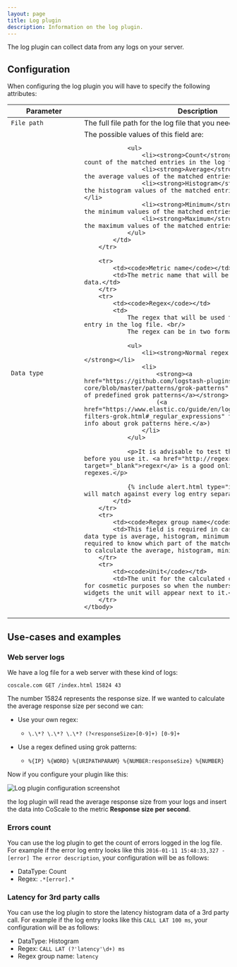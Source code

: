 ```yaml
---
layout: page
title: Log plugin
description: Information on the log plugin.
---
```


The log plugin can collect data from any logs on your server.

## Configuration

When configuring the log plugin you will have to specify the following attributes:

<table>
    <thead>
        <tr>
        <th>
            <!-- I gave it a width so the parameters names do not get broken -->
            <div style="width:150px;">Parameter</div>
        </th>
            <th>Description</th>
        </tr>
    </thead>
    <tbody>
        <tr>
            <td><code>File path</code></td>
            <td>The full file path for the log file that you need to collect data from.</td>
        </tr>
        <tr>
            <td><code>Data type</code></td>
            <td>
                The possible values of this field are:

                <ul>
                    <li><strong>Count</strong>: For calculating the count of the matched entries in the log file.</li>
                    <li><strong>Average</strong>: For calculating the average values of the matched entries in the log file.</li>
                    <li><strong>Histogram</strong>: For calculating the histogram values of the matched entries in the log file.</li>
                    <li><strong>Minimum</strong>: For calculating the minimum values of the matched entries in the log file.</li>
                    <li><strong>Maximum</strong>: For calculating the maximum values of the matched entries in the log file.</li>
                </ul>
            </td>
        </tr>

        <tr>
            <td><code>Metric name</code></td>
            <td>The metric name that will be used to store the data.</td>
        </tr>
        <tr>
            <td><code>Regex</code></td>
            <td>
                The regex that will be used to match against each entry in the log file. <br/>
                The regex can be in two formats:

                <ul>
                    <li><strong>Normal regex ( pcre compliant )</strong></li>
                    <li>
                        <strong><a href="https://github.com/logstash-plugins/logstash-patterns-core/blob/master/patterns/grok-patterns" target="_blank">A set of predefined grok patterns</a></strong>
                        (<a href="https://www.elastic.co/guide/en/logstash/current/plugins-filters-grok.html#_regular_expressions" target="_blank">More info about grok patterns here.</a>)
                    </li>
                </ul>

                <p>It is advisable to test the regex on a line before you use it. <a href="http://regexr.com/" target="_blank">regexr</a> is a good online tool for testing regexes.</p>

                {% include alert.html type="info" text="The regex will match against every log entry separately" %}
            </td>
        </tr>
        <tr>
            <td><code>Regex group name</code></td>
            <td>This field is required in case that the chosen data type is average, histogram, minimum or maximum. This is required to know which part of the matched regex we should use to calculate the average, histogram, minimum or maximum.</td>
        </tr>
        <tr>
            <td><code>Unit</code></td>
            <td>The unit for the calculated data. We ask for this for cosmetic purposes so when the numbers are displayed on any widgets the unit will appear next to it.</td>
        </tr>
    </tbody>
</table>

## Use-cases and examples

### Web server logs

We have a log file for a web server with these kind of logs:

    coscale.com GET /index.html 15824 43

The number 15824 represents the response size. If we wanted to calculate the average response size per second we can:

* Use your own regex:
    * `\.\*? \.\*? \.\*? (?<responseSize>[0-9]+) [0-9]+`

* Use a regex defined using grok patterns:
    * `%{IP} %{WORD} %{URIPATHPARAM} %{NUMBER:responseSize} %{NUMBER}`

Now if you configure your plugin like this:

<img alt="Log plugin configuration screenshot" src="{{ site.baseurl }}/gfx/agent/plugins/log/example-log-plugin-configuration.png" />

the log plugin will read the average response size from your logs and insert the data into CoScale to the metric __Response size per second__.

### Errors count
You can use the log plugin to get the count of errors logged in the log file. For example if the error log entry looks like this `2016-01-11 15:48:33,327 - [error] The error description`, your configuration will be as follows:

* DataType: Count
* Regex: `.*[error].*`

### Latency for 3rd party calls
You can use the log plugin to store the latency histogram data of a 3rd party call. For example if the log entry looks like this `CALL LAT 100 ms`, your configuration will be as follows:

* DataType: Histogram
* Regex: `CALL LAT (?'latency'\d+) ms`
* Regex group name: `latency`
